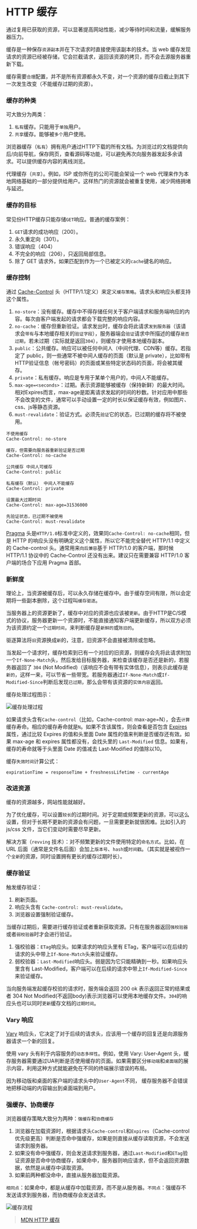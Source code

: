 # HTTP 缓存

通过复用已获取的资源，可以显著提高网站性能，减少等待时间和流量，缓解服务器压力。

缓存是一种保存`资源副本`并在下次请求时直接使用该副本的技术。当 web 缓存发现请求的资源已经被存储，它会拦截请求，返回该资源的拷贝，而不会去源服务器重新下载。

缓存需要`合理`配置，并不是所有资源都永久不变，对一个资源的缓存应截止到其下一次发生改变（不能缓存过期的资源）。

### 缓存的种类

可大致分为两类：

1. `私有`缓存。只能用于`单独`用户。
2. `共享`缓存。能够被`多个`用户使用。

浏览器缓存（`私有`）拥有用户通过HTTP下载的所有文档。为浏览过的文档提供向后/向前导航，保存网页，查看源码等功能，可以避免再次向服务器发起多余请求。可以提供缓存内容的离线浏览。

代理缓存（`共享`）。例如，ISP 或你所在的公司可能会架设一个 web 代理来作为本地网络基础的一部分提供给用户。这样热门的资源就会被重复使用，减少网络拥堵与延迟。

### 缓存的目标

常见份HTTP缓存只能存储`GET`响应。普通的缓存案例：

1. `GET`请求的成功响应（200）。
2. 永久重定向（301）。
3. 错误响应（404）
4. 不完全的响应（206），只返回局部信息。
5. 除了 GET 请求外，如果匹配到作为一个已被定义的`cache`键名的响应。

### 缓存控制

通过 [Cache-Control](https://developer.mozilla.org/zh-CN/docs/Web/HTTP/Headers/Cache-Control) 头（HTTP/1.1定义）来定义`缓存策略`。请求头和响应头都支持这个属性。

1. `no-store`：没有缓存。缓存中不得存储任何关于客户端请求和服务端响应的内容。每次由客户端发起的请求都会下载完整的响应内容。
2. `no-cache`：缓存但重新验证。请求发出时，缓存会将此请求`发到服务器`（该请求会`带有`与本地缓存相关的`验证字段`），服务器端会`验证`请求中所描述的缓存`是否过期`，若未过期（实际就是返回`304`），则缓存才使用本地缓存副本。
3. `public`：公共缓存。响应可以被任何中间人（中间代理、CDN等）缓存。若指定了 public，则一些通常不被中间人缓存的页面（默认是 private），比如带有HTTP验证信息（帐号密码）的页面或某些特定状态码的页面，将会被其缓存。
4. `private`：私有缓存。响应是专用于某单个用户的，中间人不能缓存。
5. `max-age=<seconds>`：过期。表示资源能够被缓存（保持新鲜）的最大时间。相对Expires而言，max-age是距离请求发起的时间的秒数。针对应用中那些不会改变的文件，通常可以手动设置一定的时长以保证缓存有效，例如图片、css、js等静态资源。
6. `must-revalidate`：验证方式。必须先`验证`它的状态，已过期的缓存将不被使用。

```
不使用缓存
Cache-Control: no-store

缓存，但需要向服务器重新验证是否过期
Cache-Control: no-cache

公共缓存 中间人可缓存
Cache-Control: public

私有缓存（默认） 中间人不能缓存
Cache-Control: private

设置最大过期时间
Cache-Control: max-age=31536000

先验证状态，已过期不被使用
Cache-Control: must-revalidate
```

[Pragma](https://developer.mozilla.org/zh-CN/docs/Web/HTTP/Headers/Pragma) 头是`HTTP/1.0`标准中定义的，效果同`Cache-Control: no-cache`相同，但是 HTTP 的响应头没有明确定义这个属性，所以它不能完全替代 HTTP/1.1 中定义的 Cache-control 头。通常用来`向后兼容`基于 HTTP/1.0 的客户端，那时候 HTTP/1.1 协议中的 Cache-Control 还没有出来。建议只在需要兼容 HTTP/1.0 客户端的场合下应用 Pragma 首部。

### 新鲜度

理论上，当资源被缓存后，可以永久存储在缓存中。由于缓存空间有限，所以会定期将一些副本删除，这个过程叫`缓存驱逐`。

当服务器上的资源更新了，缓存中对应的资源也应该被`更新`。由于HTTP是C/S模式的协议，服务器更新一个资源时，不能直接通知客户端更新缓存，所以双方必须为该资源约定一个`过期时间`，来判断缓存是`新鲜的`或`陈旧的`。

驱逐算法将`旧`资源换成`新`的，注意，旧资源不会直接被清除或忽略。

当发起一个请求时，缓存检索到已有一个对应的旧资源，则缓存会先将此请求附加一个`If-None-Match`头，然后发给目标服务器，来检查该缓存是否还是新的，若服务器返回了 `304` (Not Modified)（该响应不会有带有实体信息），则表示此缓存是`新的`，这样一来，可以节省一些带宽。若服务器通过`If-None-Match`或`If-Modified-Since`判断后发现`已过期`，那么会带有该资源的`实体内容`返回。

缓存处理过程图示：

![缓存处理过程](https://media.prod.mdn.mozit.cloud/attachments/2016/08/19/13771/2e3dc2278f2aaa83a695e1c1eca98fc0/HTTPStaleness.png ':size=600')

如果请求头含有`Cache-control`（比如，Cache-control: max-age=N），会去`计算`缓存寿命。相应的缓存寿命就是`N`。如果不含该属性，则会查看是否包含 [Expires](https://developer.mozilla.org/zh-CN/docs/Web/HTTP/Headers/Expires) 属性，通过比较 Expires 的值和头里面 Date 属性的值来判断是否缓存还有效。如果 max-age 和 expires 属性都没有，会找头里的 `Last-Modified` 信息。如果有，缓存的寿命就等于头里面 Date 的值减去 Last-Modified 的值除以10。

缓存`失效时间`计算公式：

```
expirationTime = responseTime + freshnessLifetime - currentAge
```

### 改进资源

缓存的资源越多，网站性能就越好。

为了优化缓存，可以设置`较长`的过期时间。对于定期或频繁更新的资源，可以这么设置，但对于长期不更新的资源会有问题，一旦需要更新就很困难。比如引入的 js/css 文件，当它们变动时需要尽早更新。

解决方案（`revving` 技术）：对不频繁更新的文件使用特定的`命名方式`。比如，在 URL 后面（通常是文件名后面）会加上`版本号`、`hash`或`时间戳`。（其实就是被视作一个`全新`的资源，同时设置拥有更长的缓存过期时长）。

### 缓存验证

触发缓存验证：

1. 刷新页面。
2. 响应头含有 `Cache-control: must-revalidate`。
3. 浏览器设置强制验证缓存。

当缓存过期后，需要进行缓存验证或者重新获取资源。只有在服务器返回`强校验器`或者`弱校验器`时才会进行验证。

1. 强校验器：`ETag`响应头。如果请求的响应头里有 ETag，客户端可以在后续的请求的头中带上`If-None-Match`头来验证缓存。
2. 弱校验器：`Last-Modified`响应头。弱是因为它只能精确到一秒。如果响应头里含有 Last-Modified，客户端可以在后续的请求中带上`If-Modified-Since`来验证缓存。

当向服务端发起缓存校验的请求时，服务端会返回 200 ok 表示返回正常的结果或者 304 Not Modified(不返回body)表示浏览器可以使用本地缓存文件。`304`的响应头也可以同时`更新`缓存文档的`过期时间`。

### Vary 响应

[Vary](https://developer.mozilla.org/zh-CN/docs/Web/HTTP/Headers/Vary) 响应头，它决定了对于后续的请求头，应该用一个缓存的回复还是向源服务器请求一个新的回复。

使用 vary 头有利于内容服务的`动态多样性`。例如，使用 Vary: User-Agent 头，缓存服务器需要通过UA判断是否使用缓存的页面。如果需要区分`移动端`和`桌面端`的展示内容，利用这种方式就能避免在不同的终端展示错误的布局。

因为移动版和桌面的客户端的请求头中的`User-Agent`不同， 缓存服务器不会错误地把移动端的内容输出到桌面端到用户。

### 强缓存、协商缓存

浏览器缓存策略大致分为两种：`强缓存`和`协商缓存`

1. 浏览器在加载资源时，根据请求头`Cache-control`和`Expires`（Cache-control 优先级更高）判断是否命中强缓存，如果是则直接从缓存读取资源，不会发送请求到服务器。
2. 如果没有命中强缓存，则会发送请求到服务器，通过`Last-Modified`和`ETag`验证资源是否命中协商缓存，如果命中，服务器则响应请求，但不会返回资源数据，依然是从缓存中读取资源。
3. 如果前两种都没命中，直接从服务器加载资源。

`相同点`：如果命中，都是从缓存中加载资源，而不是从服务器。`不同点`：强缓存不发送请求到服务器，而协商缓存会发送请求。

![缓存流程](https://user-images.githubusercontent.com/25027560/38223505-d8ab53da-371d-11e8-9263-79814b6971a5.png ':size=600')

> [MDN HTTP 缓存](https://developer.mozilla.org/zh-CN/docs/Web/HTTP/Caching)
